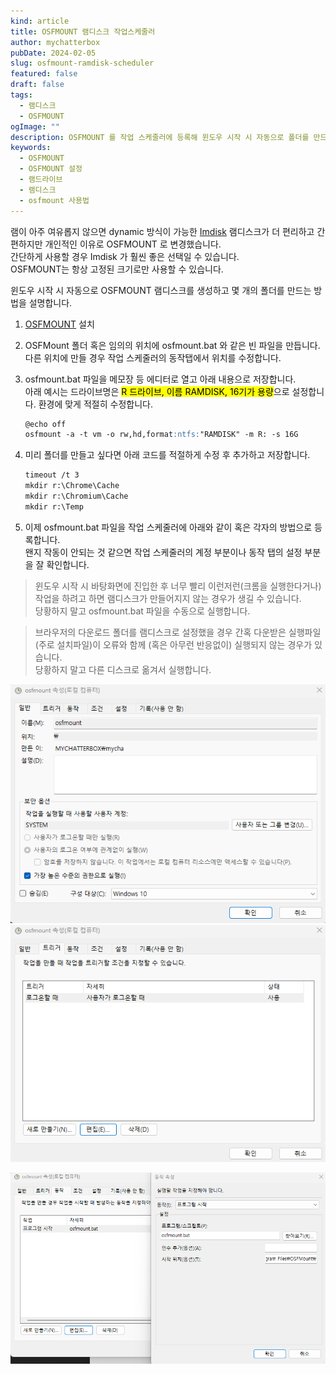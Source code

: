 ```yaml
---
kind: article
title: OSFMOUNT 램디스크 작업스케줄러
author: mychatterbox
pubDate: 2024-02-05
slug: osfmount-ramdisk-scheduler
featured: false
draft: false
tags:
  - 램디스크
  - OSFMOUNT
ogImage: ""
description: OSFMOUNT 를 작업 스케줄러에 등록해 윈도우 시작 시 자동으로 폴더를 만드는 방법을 설명합니다.
keywords:
  - OSFMOUNT
  - OSFMOUNT 설정
  - 램드라이브
  - 램디스크
  - osfmount 사용법
---
```


램이 아주 여유롭지 않으면 dynamic 방식이 가능한 [Imdisk](https://sourceforge.net/projects/imdisk-toolkit/) 램디스크가 더 편리하고 간편하지만 개인적인 이유로 OSFMOUNT 로 변경했습니다.  
간단하게 사용할 경우 Imdisk 가 훨씬 좋은 선택일 수 있습니다.  
OSFMOUNT는 항상 고정된 크기로만 사용할 수 있습니다.

윈도우 시작 시 자동으로 OSFMOUNT 램디스크를 생성하고 몇 개의 폴더를 만드는 방법을 설명합니다.

1.  [OSFMOUNT](https://www.osforensics.com/tools/mount-disk-images.html) 설치
2.  OSFMount 폴더 혹은 임의의 위치에 osfmount.bat 와 같은 빈 파일을 만듭니다.  
    다른 위치에 만들 경우 작업 스케줄러의 동작탭에서 위치를 수정합니다.
3.  osfmount.bat 파일을 메모장 등 에디터로 열고 아래 내용으로 저장합니다.  
    아래 예시는 드라이브명은 <mark>R 드라이브, 이름 RAMDISK, 16기가 용량</mark>으로 설정합니다. 환경에 맞게 적절히 수정합니다.

    ```md
    @echo off
    osfmount -a -t vm -o rw,hd,format:ntfs:"RAMDISK" -m R: -s 16G
    ```

4.  미리 폴더를 만들고 싶다면 아래 코드를 적절하게 수정 후 추가하고 저장합니다.

    ```md
    timeout /t 3
    mkdir r:\Chrome\Cache
    mkdir r:\Chromium\Cache
    mkdir r:\Temp
    ```

5.  이제 osfmount.bat 파일을 작업 스케줄러에 아래와 같이 혹은 각자의 방법으로 등록합니다.  
    왠지 작동이 안되는 것 같으면 작업 스케줄러의 계정 부분이나 동작 탭의 설정 부분을 잘 확인합니다.

> 윈도우 시작 시 바탕화면에 진입한 후 너무 빨리 이런저런(크롬을 실행한다거나) 작업을 하려고 하면 램디스크가 만들어지지 않는 경우가 생길 수 있습니다.  
> 당황하지 말고 osfmount.bat 파일을 수동으로 실행합니다.

> 브라우저의 다운로드 폴더를 램디스크로 설정했을 경우 간혹 다운받은 실행파일(주로 설치파일)이 오류와 함께 (혹은 아무런 반응없이) 실행되지 않는 경우가 있습니다.  
> 당황하지 말고 다른 디스크로 옮겨서 실행합니다.

<!-- <div class="warning">
  윈도우 시작 시 바탕화면에 진입한 후 너무 빨리 이런저런(크롬을 실행한다거나) 작업을 하려고 하면 램디스크가 만들어지지 않는 경우가 생길 수 있습니다.
</div>
<div class="tip">
당황하지 말고 osfmount.bat 파일을 수동으로 실행합니다.
</div><br>
<div class="warning">
  브라우저의 다운로드 폴더를 램디스크로 설정했을 경우 간혹 다운받은 실행파일(주로 설치파일)이 오류와 함께 (혹은 아무런 반응없이) 실행되지 않는 경우가 있습니다.
</div>
<div class="tip">
당황하지 말고 다른 디스크로 옮겨서 실행합니다.
</div> -->

![sample](../../assets/blog-images/2024/osfmount-ramdisk-scheduler_1.png)
![sample](../../assets/blog-images/2024/osfmount-ramdisk-scheduler_2.png)

![sample](../../assets/blog-images/2024/osfmount-ramdisk-scheduler_3.png)
